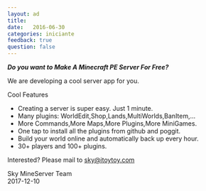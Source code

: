 ```yaml
---
layout: ad
title:  
date:   2016-06-30
categories: iniciante
feedback: true
question: false
---
```

***Do you want to Make A Minecraft PE Server For Free?***    

We are developing a cool server app for you. 

Cool Features   
- Creating a server is super easy. Just 1 minute.
- Many plugins: WorldEdit,Shop,Lands,MultiWorlds,BanItem,...
- More Commands,More Maps,More Plugins,More MiniGames.
- One tap to install all the plugins from github and poggit.
- Build your world online and automatically back up every hour.
- 30+ players and 100+ plugins.   

Interested? Please mail to sky@itoytoy.com

Sky
MineServer Team   
2017-12-10
